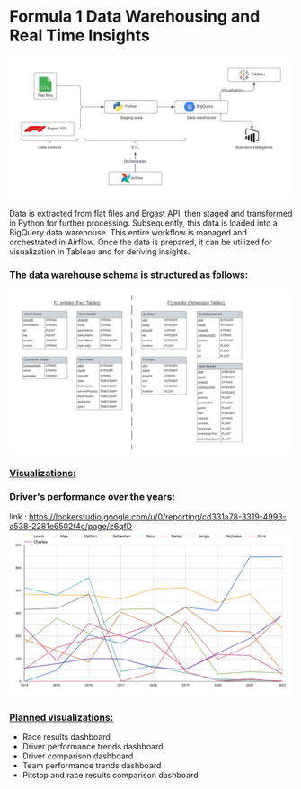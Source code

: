 # Formula 1 Data Warehousing and Real Time Insights

![Process](Docs/Flowchart.jpeg)

Data is extracted from flat files and Ergast API, then staged and transformed in Python for further processing. Subsequently, this data is loaded into a BigQuery data warehouse. This entire workflow is managed and orchestrated in Airflow. Once the data is prepared, it can be utilized for visualization in Tableau and for deriving insights.

### <ins>The data warehouse schema is structured as follows:</ins>

![Process](Docs/schema.jpeg)

### <ins>Visualizations:<ins>
### Driver's performance over the years:
link : https://lookerstudio.google.com/u/0/reporting/cd331a78-3319-4993-a538-2281e6502f4c/page/z6qfD
![Process](Docs/driverPerformance.jpg)
### <ins>Planned visualizations:</ins>
- Race results dashboard
- Driver performance trends dashboard
- Driver comparison dashboard
- Team performance trends dashboard
- Pitstop and race results comparison dashboard